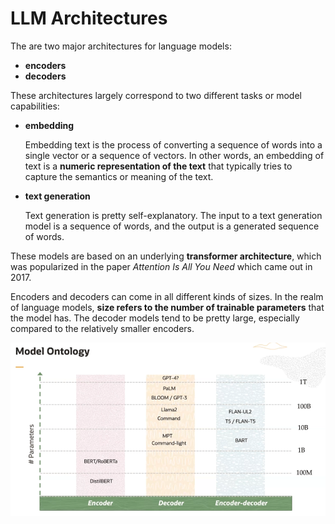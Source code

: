 # LLM Architectures

The are two major architectures for language models:
- **encoders**
- **decoders**

These architectures largely correspond to two different tasks or model capabilities:

- **embedding** 

    Embedding text is the process of converting a sequence of words into a single vector or a sequence of vectors. In other words, an embedding of text is a **numeric representation of the text** that typically tries to capture the semantics or meaning of the text. 

- **text generation**

    Text generation is pretty self-explanatory. The input to a text generation model is a sequence of words, and the output is a generated sequence of words.

These models are based on an underlying **transformer architecture**, which was popularized in the paper *Attention Is All You Need* which came out in 2017.

Encoders and decoders can come in all different kinds of sizes. In the realm of language models, **size refers to the number of trainable parameters** that the model has. The decoder models tend to be pretty large, especially compared to the relatively smaller encoders. 

![Model Ontology](../images/model_ontology.png)